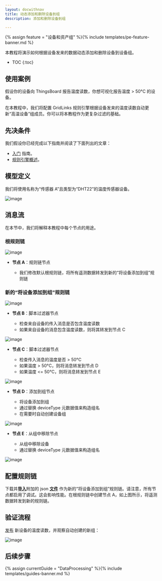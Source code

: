 ```yaml
---
layout: docwithnav
title: 动态添加和删除设备到组
description: 添加和删除设备到组

---
```


{% assign feature = "设备和资产组" %}{% include templates/pe-feature-banner.md %}

本教程将演示如何根据设备发来的数据动态添加和删除设备到设备组。

* TOC
{:toc}

## 使用案例

假设你的设备向 ThingsBoard 报告温度读数，你想可视化报告温度 > 50°C 的设备。

在本教程中，我们将配置 GridLinks 规则引擎根据设备发来的温度读数自动更新“高温设备”组成员。你可以将本教程作为更复杂过滤的基础。

## 先决条件

我们假设你已经完成以下指南并阅读了下面列出的文章：

  * [入门](/docs/getting-started-guides/helloworld/) 指南。
  * [规则引擎概述](/docs/user-guide/rule-engine-2-0/overview/)。

## 模型定义

我们将使用名称为“传感器 A”且类型为“DHT22”的温度传感器设备。

![image](/images/user-guide/rule-engine-2-0/tutorials/groups/add-device.png)

## 消息流

在本节中，我们将解释本教程中每个节点的用途。

### 根规则链

![image](/images/user-guide/rule-engine-2-0/tutorials/groups/root-rule-chain.png)

  * **节点 A**：规则链节点

    * 我们修改默认根规则链，将所有遥测数据转发到新的“将设备添加到组”规则链

### 新的“将设备添加到组”规则链

![image](/images/user-guide/rule-engine-2-0/tutorials/groups/rule-chain.png)

  * **节点 B**：脚本过滤器节点

    * 检查来自设备的传入消息是否包含温度读数
    * 如果来自设备的消息包含温度读数，则将其转发到节点 C

![image](/images/user-guide/rule-engine-2-0/tutorials/groups/has-temperature-node.png)

  * **节点 C**：脚本过滤器节点

    * 检查传入消息的温度是否 > 50°C
    * 如果温度 > 50°C，则将消息转发到节点 D
    * 如果温度 <= 50°C，则将消息转发到节点 E

![image](/images/user-guide/rule-engine-2-0/tutorials/groups/high-temperature-node.png)

  * **节点 D**：添加到组节点

    * 将设备添加到组
    * 通过替换 deviceType 元数据值来构造组名
    * 在需要时自动创建设备组

![image](/images/user-guide/rule-engine-2-0/tutorials/groups/add-group-node.png)

  * **节点 E**：从组中移除节点

    * 从组中移除设备
    * 通过替换 deviceType 元数据值来构造组名

![image](/images/user-guide/rule-engine-2-0/tutorials/groups/remove-group-node.png)


## 配置规则链

下载并[**导入**](/docs/user-guide/ui/rule-chains/#rule-chains-importexport)附加的 json [**文件**](/docs/user-guide/rule-engine-2-0/pe/tutorials/add_device_to_group.json) 作为新的“将设备添加到组”规则链。请注意，所有节点都启用了调试。这会影响性能。在根规则链中创建节点 A，如上图所示，将遥测数据转发到新的规则链。

## 验证流程

[发布](/docs/getting-started-guides/helloworld/#pushing-data-from-the-device) 新设备的温度读数，并观察自动创建的新组：

![image](/images/user-guide/rule-engine-2-0/tutorials/groups/results.png)   

## 后续步骤

{% assign currentGuide = "DataProcessing" %}{% include templates/guides-banner.md %}
